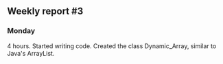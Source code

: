 ## Weekly report #3

### Monday

4 hours. Started writing code. Created the class Dynamic_Array, similar to Java's ArrayList.


